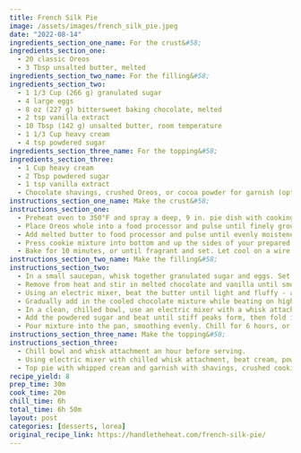 ```yaml
---
title: French Silk Pie
image: /assets/images/french_silk_pie.jpeg
date: "2022-08-14"
ingredients_section_one_name: For the crust&#58;
ingredients_section_one:
  - 20 classic Oreos
  - 3 Tbsp unsalted butter, melted
ingredients_section_two_name: For the filling&#58;
ingredients_section_two:
  - 1 1/3 Cup (266 g) granulated sugar
  - 4 large eggs
  - 8 oz (227 g) bittersweet baking chocolate, melted
  - 2 tsp vanilla extract
  - 10 Tbsp (142 g) unsalted butter, room temperature
  - 1 1/3 Cup heavy cream
  - 4 tsp powdered sugar
ingredients_section_three_name: For the topping&#58;
ingredients_section_three:
  - 1 Cup heavy cream
  - 2 Tbsp powdered sugar
  - 1 tsp vanilla extract
  - Chocolate shavings, crushed Oreos, or cocoa powder for garnish (optional)
instructions_section_one_name: Make the crust&#58;
instructions_section_one:
  - Preheat oven to 350°F and spray a deep, 9 in. pie dish with cooking spray.
  - Place Oreos whole into a food processor and pulse until finely ground.
  - Add melted butter to food processor and pulse until evenly moistened.
  - Press cookie mixture into bottom and up the sides of your prepared pie dish.
  - Bake for 10 minutes, or until fragrant and set. Let cool on a wire rack.
instructions_section_two_name: Make the filling&#58;
instructions_section_two:
  - In a small saucepan, whisk together granulated sugar and eggs. Set over medium-low heat and cook, whisking constantly, until the mixture reaches 160°F and coats the back of a metal spoon.
  - Remove from heat and stir in melted chocolate and vanilla until smooth. Cool until bowl is warm (but not hot) to the touch, stirring occassionally.
  - Using an electric mixer, beat the butter until light and fluffy - about 2-3 minutes.
  - Gradually add in the cooled chocolate mixture while beating on high speed for 5 minutes, or until light and fluffy.
  - In a clean, chilled bowl, use an electric mixer with a whisk attachment to beat the cream until it begins to thicken.
  - Add the powdered sugar and beat until stiff peaks form, then fold in the cooled chocolate mixture.
  - Pour mixture into the pan, smoothing evenly. Chill for 6 hours, or up to 2 days.
instructions_section_three_name: Make the topping&#58;
instructions_section_three:
  - Chill bowl and whisk attachment an hour before serving.
  - Using electric mixer with chilled whisk attachment, beat cream, powdered sugar, and vanilla on high speed until stiff peaks form.
  - Top pie with whipped cream and garnish with shavings, crushed cookies, or cocoa powder if desired.
recipe_yield: 8
prep_time: 30m
cook_time: 20m
chill_time: 6h
total_time: 6h 50m
layout: post
categories: [desserts, lorea]
original_recipe_link: https://handletheheat.com/french-silk-pie/
---
```

